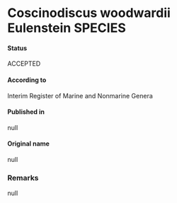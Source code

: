 Coscinodiscus woodwardii Eulenstein SPECIES
=======

#### Status
ACCEPTED

#### According to
Interim Register of Marine and Nonmarine Genera

#### Published in
null

#### Original name
null

### Remarks
null